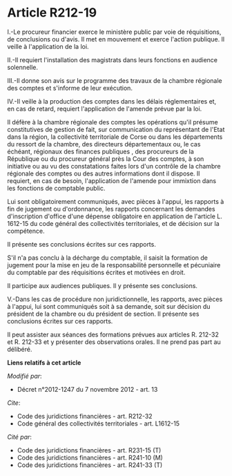 # Article R212-19

I.-Le procureur financier exerce le ministère public par voie de réquisitions, de conclusions ou d'avis. Il met en mouvement
et exerce l'action publique. Il veille à l'application de la loi. 

II.-Il requiert l'installation des magistrats dans leurs fonctions en audience solennelle. 

III.-Il donne son avis sur le programme des travaux de la chambre régionale des comptes et s'informe de leur exécution. 

IV.-Il veille à la production des comptes dans les délais réglementaires et, en cas de retard, requiert l'application de
l'amende prévue par la loi. 

Il défère à la chambre régionale des comptes les opérations qu'il présume constitutives de gestion de fait, sur communication
du représentant de l'Etat dans la région, la collectivité territoriale de Corse ou dans les départements du ressort de la
chambre, des   directeurs départementaux ou, le cas échéant, régionaux des finances publiques , des procureurs de la
République ou du procureur général près la Cour des comptes, à son initiative ou au vu des constatations faites lors d'un
contrôle de la chambre régionale des comptes ou des autres informations dont il dispose. Il requiert, en cas de besoin,
l'application de l'amende pour immixtion dans les fonctions de comptable public. 

Lui sont obligatoirement communiqués, avec pièces à l'appui, les rapports à fin de jugement ou d'ordonnance, les rapports
concernant les demandes d'inscription d'office d'une dépense obligatoire en application de l'article L. 1612-15 du code
général des collectivités territoriales, et de décision sur la compétence. 

Il présente ses conclusions écrites sur ces rapports. 

S'il n'a pas conclu à la décharge du comptable, il saisit la formation de jugement pour la mise en jeu de la responsabilité
personnelle et pécuniaire du comptable par des réquisitions écrites et motivées en droit. 

Il participe aux audiences publiques. Il y présente ses conclusions. 

V.-Dans les cas de procédure non juridictionnelle, les rapports, avec pièces à l'appui, lui sont communiqués soit à sa
demande, soit sur décision du président de la chambre ou du président de section. Il présente ses conclusions écrites sur ces
rapports. 

Il peut assister aux séances des formations prévues aux articles R. 212-32 et R. 212-33 et y présenter des observations
orales. Il ne prend pas part au délibéré.

**Liens relatifs à cet article**

_Modifié par_:

  - Décret n°2012-1247 du 7 novembre 2012 - art. 13

_Cite_:

  - Code des juridictions financières - art. R212-32
  - Code général des collectivités territoriales - art. L1612-15

_Cité par_:

  - Code des juridictions financières - art. R231-15 (T)
  - Code des juridictions financières - art. R241-10 (M)
  - Code des juridictions financières - art. R241-33 (T)
